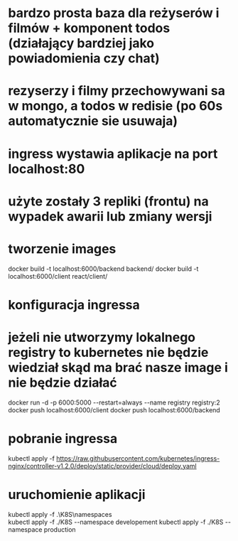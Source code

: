 # bardzo prosta baza dla reżyserów i filmów + komponent todos (działający bardziej jako powiadomienia czy chat)
# rezyserzy i filmy przechowywani sa w mongo, a todos w redisie (po 60s automatycznie sie usuwaja)
# ingress wystawia aplikacje na port localhost:80
# użyte zostały 3 repliki (frontu) na wypadek awarii lub zmiany wersji


# tworzenie images

docker build -t localhost:6000/backend backend/
docker build -t localhost:6000/client react/client/



# konfiguracja ingressa

# jeżeli nie utworzymy lokalnego registry to kubernetes nie będzie wiedział skąd ma brać nasze image i nie będzie działać

docker run -d -p 6000:5000 --restart=always --name registry registry:2
docker push localhost:6000/client
docker push localhost:6000/backend

# pobranie ingressa

kubectl apply -f https://raw.githubusercontent.com/kubernetes/ingress-nginx/controller-v1.2.0/deploy/static/provider/cloud/deploy.yaml

# uruchomienie aplikacji

kubectl apply -f .\K8S\namespaces\
kubectl apply -f ./K8S --namespace developement
kubectl apply -f ./K8S --namespace production